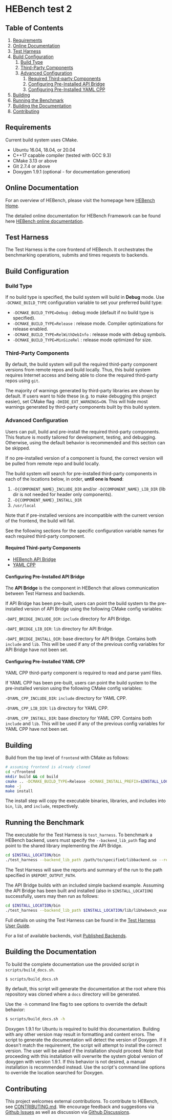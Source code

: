 # HEBench test 2

## Table of Contents
1. [Requirements](#requirements1)
2. [Online Documentation](#online-documentation)
3. [Test Harness](#test-harness)
4. [Build Configuration](#build-configuration)
   1. [Build Type](#build-type)
   2. [Third-Party Components](#third-party-components) 
   3. [Advanced Configuration](#advanced-configuration)
      1. [Required Third-party Components](#required-third-party-components)
      2. [Configuring Pre-Installed API Bridge](#configuring-pre-installed-api-bridge)
      3. [Configuring Pre-Installed YAML CPP](#configuring-pre-installed-yaml)
5. [Building](#building)
6. [Running the Benchmark](#running-the-benchmark)
7. [Building the Documentation](#building-the-documentation)
8. [Contributing](#contributing)


## Requirements <a name="requirements1"></a>
Current build system uses CMake.

- Ubuntu 16.04, 18.04, or 20.04
- C++17 capable compiler (tested with GCC 9.3)
- CMake 3.13 or above
- Git 2.7.4 or above
- Doxygen 1.9.1 (optional - for documentation generation)

## Online Documentation <a name="online-documentation"></a>
For an overview of HEBench, please visit the homepage here [HEBench Home](https://hebench.github.io/).

The detailed online documentation for HEBench Framework can be found here [HEBench online documentation](https://hebench.github.io/frontend).

## Test Harness
The Test Harness is the core frontend of HEBench. It orchestrates the benchmarking operations, submits and times requests to backends.

## Build Configuration <a name="build-configuration"></a>

### Build Type <a name="build-type"></a>

If no build type is specified, the build system will build in <b>Debug</b> mode. Use `-DCMAKE_BUILD_TYPE` configuration variable to set your preferred build type:

- `-DCMAKE_BUILD_TYPE=Debug` : debug mode (default if no build type is specified).
- `-DCMAKE_BUILD_TYPE=Release` : release mode. Compiler optimizations for release enabled.
- `-DCMAKE_BUILD_TYPE=RelWithDebInfo` : release mode with debug symbols.
- `-DCMAKE_BUILD_TYPE=MinSizeRel` : release mode optimized for size.

### Third-Party Components <a name="third-party-components"></a>

By default, the build system will pull the required third-party component versions from remote repos and build locally. Thus, this build system requires Internet access and being able to clone the required third-party repos using `git`.

The majority of warnings generated by third-party libraries are shown by default. If users want to hide these (e.g. to make debugging this project easier), set CMake flag `-DHIDE_EXT_WARNINGS=ON`. This will hide most warnings generated by third-party components built by this build system.

### Advanced Configuration <a name="advanced-configuration"></a>

Users can pull, build and pre-install the required third-party components. This feature is mostly tailored for development, testing, and debugging. Otherwise, using the default behavior is recommended and this section can be skipped.

If no pre-installed version of a component is found, the correct version will be pulled from remote repo and build locally.

The build system will search for pre-installed third-party components in each of the locations below, in order, <b>until one is found</b>:

1. `-D{COMPONENT_NAME}_INCLUDE_DIR` and/or `-D{COMPONENT_NAME}_LIB_DIR` (lib dir is not needed for header only components).
2. `-D{COMPONENT_NAME}_INSTALL_DIR`
3. `/usr/local`

Note that if pre-installed versions are incompatible with the current version of the frontend, the build will fail.

See the following sections for the specific configuration variable names for each required third-party component.

#### Required Third-party Components <a name="required-third-party-components"></a>

- [HEBench API Bridge](https://github.com/hebench/api-bridge)
- [YAML CPP](https://github.com/jbeder/yaml-cpp)

#### Configuring Pre-Installed API Bridge <a name="configuring-pre-installed-api-bridge"></a>
The <b>API Bridge</b> is the component in HEBench that allows communication between Test Harness and backends.

If API Bridge has been pre-built, users can point the build system to the pre-installed version of API Bridge using the following CMake config variables:

`-DAPI_BRIDGE_INCLUDE_DIR`: `include` directory for API Bridge.

`-DAPI_BRIDGE_LIB_DIR`: `lib` directory for API Bridge.

`-DAPI_BRIDGE_INSTALL_DIR`: base directory for API Bridge. Contains both `include` and `lib`. This will be used if any of the previous config variables for API Bridge have not been set.

#### Configuring Pre-Installed YAML CPP <a name="configuring-pre-installed-yaml"></a>
YAML CPP third-party component is required to read and parse yaml files.

If YAML CPP has been pre-built, users can point the build system to the pre-installed version using the following CMake config variables:

`-DYAML_CPP_INCLUDE_DIR`: `include` directory for YAML CPP.

`-DYAML_CPP_LIB_DIR`: `lib` directory for YAML CPP.

`-DYAML_CPP_INSTALL_DIR`: base directory for YAML CPP. Contains both `include` and `lib`. This will be used if any of the previous config variables for YAML CPP have not been set.

## Building <a name="building"></a>

Build from the top level of `frontend` with CMake as follows:

```bash
# assuming frontend is already cloned
cd ~/frontend
mkdir build && cd build
cmake .. -DCMAKE_BUILD_TYPE=Release -DCMAKE_INSTALL_PREFIX=$INSTALL_LOCATION # change install location at will
make -j
make install
```

The install step will copy the executable binaries, libraries, and includes into `bin`, `lib`, and `include`, respectively.

## Running the Benchmark <a name="running-the-benchmark"></a>

The executable for the Test Harness is `test_harness`. To benchmark a HEBench backend, users must specify the `--backend_lib_path` flag and point to the shared library implementing the API Bridge.

```bash
cd $INSTALL_LOCATION/bin
./test_harness --backend_lib_path /path/to/specified/libbackend.so --report_root_path $REPORT_OUTPUT_PATH
```

The Test Harness will save the reports and summary of the run to the path specified in `$REPORT_OUTPUT_PATH`.

The API Bridge builds with an included simple backend example. Assuming the API Bridge has been built and installed (also in `$INSTALL_LOCATION`) successfully, users may then run as follows:

```bash
cd $INSTALL_LOCATION/bin
./test_harness --backend_lib_path $INSTALL_LOCATION/lib/libhebench_example_backend.so --report_root_path $REPORT_OUTPUT_PATH
```

Full details on using the Test Harness can be found in the [Test Harness User Guide](https://hebench.github.io/frontend/test_harness_usage_guide.html).

For a list of available backends, visit [Published Backends](https://hebench.github.io/hebench_published_backends.html).

## Building the Documentation <a name="building-the-documentation"></a>
To build the complete documentation use the provided script in `scripts/build_docs.sh`.

```bash
$ scripts/build_docs.sh
```

By default, this script will generate the documentation at the root where this repository was cloned where a `docs` directory will be generated.

Use the `-h` command line flag to see options to override the default behavior:

```bash
$ scripts/build_docs.sh -h
```

Doxygen 1.9.1 for Ubuntu is required to build this documentation. Building with any other version may result in formatting and content errors. The script to generate the documentation will detect the version of Doxygen. If it doesn't match the requirement, the script will attempt to install the correct version. The user will be asked if the installation should proceed. Note that proceeding with this installation will overwrite the system global version of doxygen with version 1.9.1. If this behavior is not desired, a manual installation is recommended instead. Use the script's command line options to override the location searched for Doxygen.

## Contributing <a name="contributing"></a>

This project welcomes external contributions. To contribute to HEBench, see [CONTRIBUTING.md](CONTRIBUTING.md). We encourage feedback and suggestions via [Github Issues](https://github.com/hebench/frontend/issues) as well as discussion via [Github Discussions](https://github.com/hebench/frontend/discussions).
